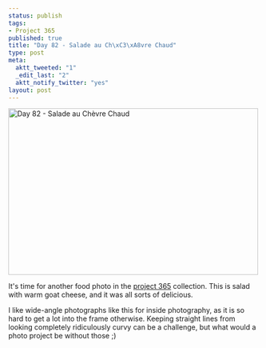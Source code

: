```yaml
--- 
status: publish
tags: 
- Project 365
published: true
title: "Day 82 - Salade au Ch\xC3\xA8vre Chaud"
type: post
meta: 
  aktt_tweeted: "1"
  _edit_last: "2"
  aktt_notify_twitter: "yes"
layout: post
---
```

<a href="http://www.flickr.com/photos/freeed/5554986598/" title="Day 82 - Salade au Chèvre Chaud by Fred​, on Flickr"><img src="http://farm6.static.flickr.com/5026/5554986598_e5b746c147.jpg" width="500" height="333" alt="Day 82 - Salade au Chèvre Chaud" /></a>

It's time for another food photo in the <a href="http://fredericiana.com/category/english/photo/project-365/">project 365</a> collection. This is salad with warm goat cheese, and it was all sorts of delicious.

I like wide-angle photographs like this for inside photography, as it is so hard to get a lot into the frame otherwise. Keeping straight lines from looking completely ridiculously curvy can be a challenge, but what would a photo project be without those ;)
